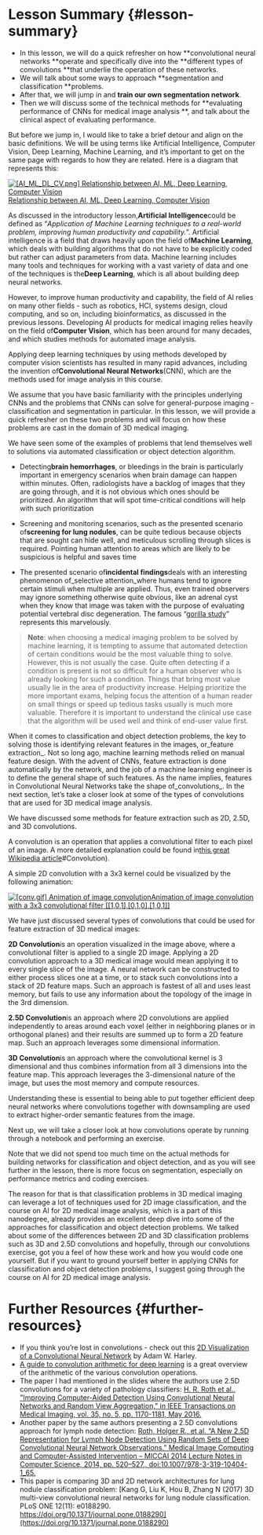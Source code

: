 # Lesson Summary {#lesson-summary}

* In this lesson, we will do a quick refresher on how **convolutional neural networks **operate and specifically dive into the **different types of convolutions **that underlie the operation of these networks.
* We will talk about some ways to approach **segmentation and classification **problems.
* After that, we will jump in and **train our own segmentation network**.
* Then we will discuss some of the technical methods for **evaluating performance of CNNs for medical image analysis **, and talk about the clinical aspect of evaluating performance.

But before we jump in, I would like to take a brief detour and align on the basic definitions. We will be using terms like Artificial Intelligence, Computer Vision, Deep Learning, Machine Learning, and it’s important to get on the same page with regards to how they are related. Here is a diagram that represents this:

[![](https://video.udacity-data.com/topher/2020/April/5e9bf445_l3-ai-ml-dl-cv/l3-ai-ml-dl-cv.png "\[AI\_ML\_DL\_CV.png\]
Relationship between AI, ML, Deep Learning, Computer Vision")Relationship between AI, ML, Deep Learning, Computer Vision](https://classroom.udacity.com/nanodegrees/nd320-beta/parts/7ab3170c-e20f-4a47-8425-7ba7482c0eca/modules/c2693991-fbab-4ea4-9ef2-a01b62b7a88e/lessons/bb342b71-8ca8-4e51-8309-6333cbea25a0/concepts/52bbcc3f-f2da-4c37-89b4-32a535a2c776#)

As discussed in the introductory lesson,**Artificial Intelligence**could be defined as “_Application of Machine Learning techniques to a real-world problem, improving human productivity and capability._”. Artificial intelligence is a field that draws heavily upon the field of**Machine Learning**, which deals with building algorithms that do not have to be explicitly coded but rather can adjust parameters from data. Machine learning includes many tools and techniques for working with a vast variety of data and one of the techniques is the**Deep Learning**, which is all about building deep neural networks.

However, to improve human productivity and capability, the field of AI relies on many other fields - such as robotics, HCI, systems design, cloud computing, and so on, including bioinformatics, as discussed in the previous lessons. Developing AI products for medical imaging relies heavily on the field of**Computer Vision**, which has been around for many decades, and which studies methods for automated image analysis.

Applying deep learning techniques by using methods developed by computer vision scientists has resulted in many rapid advances, including the invention of**Convolutional Neural Networks**\(CNN\), which are the methods used for image analysis in this course.

We assume that you have basic familiarity with the principles underlying CNNs and the problems that CNNs can solve for general-purpose imaging - classification and segmentation in particular. In this lesson, we will provide a quick refresher on these two problems and will focus on how these problems are cast in the domain of 3D medical imaging.

We have seen some of the examples of problems that lend themselves well to solutions via automated classification or object detection algorithm.

* Detecting**brain hemorrhages**, or bleedings in the brain is particularly important in emergency scenarios when brain damage can happen within minutes. Often, radiologists have a backlog of images that they are going through, and it is not obvious which ones should be prioritized. An algorithm that will spot time-critical conditions will help with such prioritization

* Screening and monitoring scenarios, such as the presented scenario of**screening for lung nodules**, can be quite tedious because objects that are sought can hide well, and meticulous scrolling through slices is required. Pointing human attention to areas which are likely to be suspicious is helpful and saves time

* The presented scenario of**incidental findings**deals with an interesting phenomenon of\_selective attention\_where humans tend to ignore certain stimuli when multiple are applied. Thus, even trained observers may ignore something otherwise quite obvious, like an adrenal cyst when they know that image was taken with the purpose of evaluating potential vertebral disc degeneration. The famous “[gorilla study](https://www.npr.org/sections/health-shots/2013/02/11/171409656/why-even-radiologists-can-miss-a-gorilla-hiding-in-plain-sight)” represents this marvelously.

> **Note**: when choosing a medical imaging problem to be solved by machine learning, it is tempting to assume that automated detection of certain conditions would be the most valuable thing to solve. However, this is not usually the case. Quite often detecting if a condition is present is not so difficult for a human observer who is already looking for such a condition. Things that bring most value usually lie in the area of productivity increase. Helping prioritize the more important exams, helping focus the attention of a human reader on small things or speed up tedious tasks usually is much more valuable. Therefore it is important to understand the clinical use case that the algorithm will be used well and think of end-user value first.

When it comes to classification and object detection problems, the key to solving those is identifying relevant features in the images, or_feature extraction_. Not so long ago, machine learning methods relied on manual feature design. With the advent of CNNs, feature extraction is done automatically by the network, and the job of a machine learning engineer is to define the general shape of such features. As the name implies, features in Convolutional Neural Networks take the shape of_convolutions_. In the next section, let’s take a closer look at some of the types of convolutions that are used for 3D medical image analysis.

We have discussed some methods for feature extraction such as 2D, 2.5D, and 3D convolutions.

A convolution is an operation that applies a convolutional filter to each pixel of an image. A more detailed explanation could be found in[this great Wikipedia article](https://en.wikipedia.org/wiki/Kernel_%28image_processing)\#Convolution\).

A simple 2D convolution with a 3x3 kernel could be visualized by the following animation:

[![](https://video.udacity-data.com/topher/2020/April/5e9bf445_l3-conv/l3-conv.gif "\[conv.gif\]
Animation of image convolution")Animation of image convolution with a 3x3 convolutional filter \[\[1,0,1\],\[0,1,0\],\[1,0,1\]\]](https://classroom.udacity.com/nanodegrees/nd320-beta/parts/7ab3170c-e20f-4a47-8425-7ba7482c0eca/modules/c2693991-fbab-4ea4-9ef2-a01b62b7a88e/lessons/bb342b71-8ca8-4e51-8309-6333cbea25a0/concepts/470859d7-57a1-4964-a7d9-152814f4fa99#)

We have just discussed several types of convolutions that could be used for feature extraction of 3D medical images:

**2D Convolution**is an operation visualized in the image above, where a convolutional filter is applied to a single 2D image. Applying a 2D convolution approach to a 3D medical image would mean applying it to every single slice of the image. A neural network can be constructed to either process slices one at a time, or to stack such convolutions into a stack of 2D feature maps. Such an approach is fastest of all and uses least memory, but fails to use any information about the topology of the image in the 3rd dimension.

**2.5D Convolution**is an approach where 2D convolutions are applied independently to areas around each voxel \(either in neighboring planes or in orthogonal planes\) and their results are summed up to form a 2D feature map. Such an approach leverages some dimensional information.

**3D Convolution**is an approach where the convolutional kernel is 3 dimensional and thus combines information from all 3 dimensions into the feature map. This approach leverages the 3-dimensional nature of the image, but uses the most memory and compute resources.

Understanding these is essential to being able to put together efficient deep neural networks where convolutions together with downsampling are used to extract higher-order semantic features from the image.

Next up, we will take a closer look at how convolutions operate by running through a notebook and performing an exercise.



Note that we did not spend too much time on the actual methods for building networks for classification and object detection, and as you will see further in the lesson, there is more focus on segmentation, especially on performance metrics and coding exercises.

The reason for that is that classification problems in 3D medical imaging can leverage a lot of techniques used for 2D image classification, and the course on AI for 2D medical image analysis, which is a part of this nanodegree, already provides an excellent deep dive into some of the approaches for classification and object detection problems. We talked about some of the differences between 2D and 3D classification problems such as 3D and 2.5D convolutions and hopefully, through our convolutions exercise, got you a feel of how these work and how you would code one yourself. But if you want to ground yourself better in applying CNNs for classification and object detection problems, I suggest going through the course on AI for 2D medical image analysis.

# Further Resources {#further-resources}

* If you think you’re lost in convolutions - check out this
  [2D Visualization of a Convolutional Neural Network](https://www.cs.ryerson.ca/~aharley/vis/conv/flat.html)
  by Adam W. Harley.
* [A guide to convolution arithmetic for deep learning](https://arxiv.org/pdf/1603.07285.pdf)
  is a great overview of the arithmetic of the various convolution operations.
* The paper I had mentioned in the slides where the authors use 2.5D convolutions for a variety of pathology classifiers:
  [H. R. Roth et al., "Improving Computer-Aided Detection Using Convolutional Neural Networks and Random View Aggregation," in IEEE Transactions on Medical Imaging, vol. 35, no. 5, pp. 1170-1181, May 2016.](https://arxiv.org/pdf/1505.03046.pdf)
* Another paper by the same authors presenting a 2.5D convolutions approach for lymph node detection:
  [Roth, Holger R., et al. “A New 2.5D Representation for Lymph Node Detection Using Random Sets of Deep Convolutional Neural Network Observations.” Medical Image Computing and Computer-Assisted Intervention – MICCAI 2014 Lecture Notes in Computer Science, 2014, pp. 520–527., doi:10.1007/978-3-319-10404-1\_65.](https://www.ncbi.nlm.nih.gov/pmc/articles/PMC4295635/)
* This paper is comparing 3D and 2D network architectures for lung nodule classification problem:
  [Kang G, Liu K, Hou B, Zhang N \(2017\) 3D multi-view convolutional neural networks for lung nodule classification. PLoS ONE 12\(11\): e0188290. https://doi.org/10.1371/journal.pone.0188290](https://doi.org/10.1371/journal.pone.0188290)



